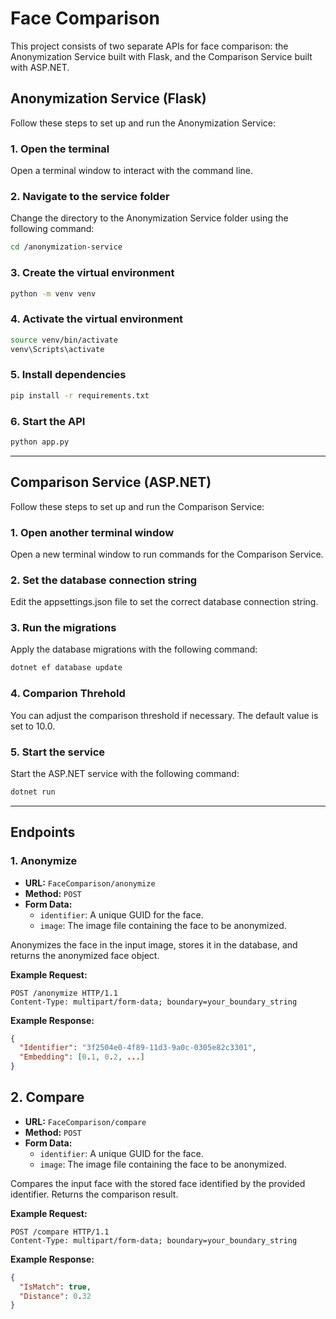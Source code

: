 # Face Comparison

This project consists of two separate APIs for face comparison: the Anonymization Service built with Flask, and the Comparison Service built with ASP.NET.

## Anonymization Service (Flask)

Follow these steps to set up and run the Anonymization Service:

### 1. Open the terminal

Open a terminal window to interact with the command line.

### 2. Navigate to the service folder

Change the directory to the Anonymization Service folder using the following command:

```bash
cd /anonymization-service
```

### 3. Create the virtual environment

```bash
python -m venv venv
```

### 4. Activate the virtual environment

```bash
source venv/bin/activate 
venv\Scripts\activate 
```

### 5. Install dependencies

```bash
pip install -r requirements.txt
```

### 6. Start the API

```bash
python app.py
```

---

## Comparison Service (ASP.NET)

Follow these steps to set up and run the Comparison Service:

### 1. Open another terminal window

Open a new terminal window to run commands for the Comparison Service.

### 2. Set the database connection string

Edit the appsettings.json file to set the correct database connection string.

### 3. Run the migrations

Apply the database migrations with the following command:

```bash
dotnet ef database update
```

### 4. Comparion Threhold

You can adjust the comparison threshold if necessary. The default value is set to 10.0.

### 5. Start the service

Start the ASP.NET service with the following command:

```bash
dotnet run
```

---

## Endpoints

### 1. Anonymize

- **URL:** `FaceComparison/anonymize`
- **Method:** `POST`
- **Form Data:**
  - `identifier`: A unique GUID for the face.
  - `image`: The image file containing the face to be anonymized.

Anonymizes the face in the input image, stores it in the database, and returns the anonymized face object.

**Example Request:**

```http
POST /anonymize HTTP/1.1
Content-Type: multipart/form-data; boundary=your_boundary_string
```

**Example Response:**

```json
{
  "Identifier": "3f2504e0-4f89-11d3-9a0c-0305e82c3301",
  "Embedding": [0.1, 0.2, ...]
}
```

## 2. Compare

- **URL:** `FaceComparison/compare`
- **Method:** `POST`
- **Form Data:**
  - `identifier`: A unique GUID for the face.
  - `image`: The image file containing the face to be anonymized.
  
Compares the input face with the stored face identified by the provided identifier. Returns the comparison result.

**Example Request:**

```http
POST /compare HTTP/1.1
Content-Type: multipart/form-data; boundary=your_boundary_string
```

**Example Response:**

```json
{
  "IsMatch": true,
  "Distance": 0.32
}
```
